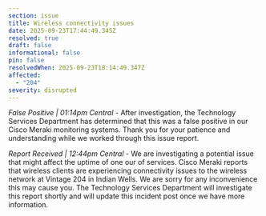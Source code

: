 ```yaml
---
section: issue
title: Wireless connectivity issues
date: 2025-09-23T17:44:49.345Z
resolved: true
draft: false
informational: false
pin: false
resolvedWhen: 2025-09-23T18:14:49.347Z
affected:
  - "204"
severity: disrupted
---
```

*False Positive | 01:14pm Central* - After investigation, the Technology Services Department has determined that this was a false positive in our Cisco Meraki monitoring systems. Thank you for your patience and understanding while we worked through this issue report.

*Report Received | 12:44pm Central* - We are investigating a potential issue that might affect the uptime of one our of services. Cisco Meraki reports that wireless clients are experiencing connectivity issues to the wireless network at Vintage 204 in Indian Wells. We are sorry for any inconvenience this may cause you. The Technology Services Department will investigate this report shortly and will update this incident post once we have more information.